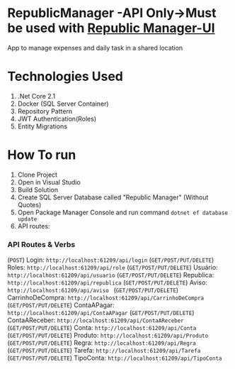 # RepublicManager -API Only->Must be used with [Republic Manager-UI](https://github.com/Jhonatan-de-Souza/RepublicManager-UI)

 App to manage expenses and daily task in a shared location

# Technologies Used
1. .Net Core 2.1
2. Docker (SQL Server Container)
3. Repository Pattern
4. JWT Authentication(Roles)
5. Entity Migrations


# How To run ##

1. Clone Project
2. Open in Visual Studio
3. Build Solution
4. Create SQL Server Database called "Republic Manager" (Without Quotes)
5. Open Package Manager Console and run command `dotnet ef database update`
6. API routes:

### API Routes & Verbs ###

(`POST`) Login: `http://localhost:61209/api/login`
(`GET/POST/PUT/DELETE`) Roles: `http://localhost:61209/api/role`
(`GET/POST/PUT/DELETE`) Usuário: `http://localhost:61209/api/usuario`
(`GET/POST/PUT/DELETE`) Republica: `http://localhost:61209/api/republica`
(`GET/POST/PUT/DELETE`) Aviso: `http://localhost:61209/api/aviso `
(`GET/POST/PUT/DELETE`) CarrinhoDeCompra: `http://localhost:61209/api/CarrinhoDeCompra`
(`GET/POST/PUT/DELETE`) ContaAPagar: `http://localhost:61209/api/ContaAPagar`
(`GET/POST/PUT/DELETE`) ContaAReceber: `http://localhost:61209/api/ContaAReceber`
(`GET/POST/PUT/DELETE`) Conta: `http://localhost:61209/api/Conta`
(`GET/POST/PUT/DELETE`) Produto: `http://localhost:61209/api/Produto`
(`GET/POST/PUT/DELETE`) Regra: `http://localhost:61209/api/Regra`
(`GET/POST/PUT/DELETE`) Tarefa: `http://localhost:61209/api/Tarefa`
(`GET/POST/PUT/DELETE`) TipoConta: `http://localhost:61209/api/TipoConta`




